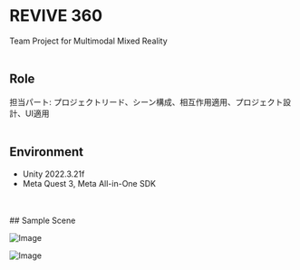 # REVIVE 360 
Team Project for Multimodal Mixed Reality
<br>
<br> 
## Role 
担当パート: プロジェクトリード、シーン構成、相互作用適用、プロジェクト設計、UI適用
<br>
<br> 
## Environment 
* Unity 2022.3.21f
* Meta Quest 3, Meta All-in-One SDK
<br>
<br> 
## Sample Scene

![Image](https://github.com/user-attachments/assets/70324e1e-4cfd-44fd-bcb9-cba5c2696920)

![Image](https://github.com/user-attachments/assets/37dfd86e-8163-4e34-991c-a1cfa5c10a56)
